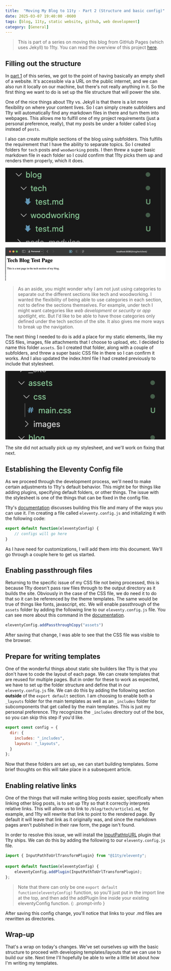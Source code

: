 ```yaml
---
title:  "Moving My Blog to 11ty - Part 2 (Structure and basic config)"
date: 2025-03-07 19:40:00 -0600
tags: [blog, 11ty, static website, github, web development]
category: [General]
---
```


> This is part of a series on moving this blog from GitHub Pages (which uses Jekyll) to 11ty. You can read the overview of this project [here](https://jasontenpenny.com/posts/move-blog-to-11ty-prologue/).

## Filling out the structure

In [part 1](https://jasontenpenny.com/posts/move-blog-to-11ty-pt1) of this series, we got to the point of having basically an empty shell of a website. It's accessible via a URL on the public internet, and we can also run it locally on our machine, but there's not really anything in it. So the first thing we want to do is set up the file structure that will power the site.

One of the nice things about 11ty vs. Jekyll is that there is a lot more flexibility on where your content lives. So I can simply create subfolders and 11ty will automatically find any markdown files in there and turn them into webpages. This allows me to fulfill one of my project requirements (just a personal preference, really), that my posts be under a folder called `blog` instead of `posts`.

I also can create multiple sections of the blog using subfolders. This fulfills the requirement that I have the ability to separate topics. So I created folders for `tech` posts and `woodworking` posts. I then threw a super basic markdown file in each folder so I could confirm that 11ty picks them up and renders them properly, which it does.

![image showing the newly created folders and some sample markdown files](/assets/images/11ty-blogStructure1.png)

![image showing a rendered page in the new folder tree](/assets/images/11ty-blogStructureTest.png)

> As an aside, you might wonder why I am not just using categories to separate out the different sections like tech and woodworking. I wanted the flexibility of being able to use categories in each section, not to define the sections themselves. For example, under tech I might want categories like _web development_ or _security_ or _app spotlight_, etc. But I'd like to be able to have those categories only defined under the tech section of the site. It also gives me more ways to break up the navigation.

The next thing I needed to do is add a place for my static elements, like my CSS files, images, file attachments that I choose to upload, etc. I decided to name this folder `assets`. So I created that folder, along with a couple of subfolders, and threw a super basic CSS file in there so I can confirm it works. And I also updated the index.html file I had created previously to include that stylesheet.

![image showing the assets folder tree created in the project](/assets/images/11ty-blogStructure2.png)

The site did not actually pick up my stylesheet, and we'll work on fixing that next.

## Establishing the Eleventy Config file

As we proceed through the development process, we'll need to make certain adjustments to 11ty's default behavior. This might be for things like adding plugins, specifying default folders, or other things. The issue with the stylesheet is one of the things that can be fixed in the config file.

11ty's [documentation](https://www.11ty.dev/docs/config/) discusses building this file and many of the ways you can use it. I'm creating a file called `eleventy.config.js` and initializing it with the following code:

```js
export default function(eleventyConfig) {
    // configs will go here
}
```

As I have need for customizations, I will add them into this document. We'll go through a couple here to get us started.

## Enabling passthrough files

Returning to the specific issue of my CSS file not being processed, this is because 11ty doesn't pass raw files through to the output directory as it builds the site. Obviously in the case of the CSS file, we do need it to do that so it can be referenced by the theme templates. The same would be true of things like fonts, javascript, etc. We will enable passthrough of the `assets` folder by adding the following line to our `eleventy.config.js` file. You can see more about this command in the [documentation](https://www.11ty.dev/docs/assets/).

```js
eleventyConfig.addPassthroughCopy("assets")
```

After saving that change, I was able to see that the CSS file was visible to the browser.

## Prepare for writing templates

One of the wonderful things about static site builders like 11ty is that you don't have to code the layout of each page. We can create templates that are reused for multiple pages. But in order for these to work as expected, we have to set up the folder structure and define that in our `eleventy.config.js` file. We can do this by adding the following section **outside** of the `export default` section. I am choosing to enable both a `_layouts` folder for the main templates as well as an `_includes` folder for subcomponents that get called by the main templates. This is just my personal preference. 11ty recognizes the `_includes` directory out of the box, so you can skip this step if you'd like.

```js
export const config = {
  dir: {
    includes: "_includes",
    layouts: "_layouts",
  }
};
```

Now that these folders are set up, we can start building templates. Some brief thoughts on this will take place in a subsequent article.

## Enabling relative links

One of the things that will make writing blog posts easier, specifically when linking other blog posts, is to set up 11ty so that it correctly interprets relative links. This will allow us to link to `/blog/tech/article1.md`, for example, and 11ty will rewrite that link to point to the rendered page. By default it will leave that link as it originally was, and since the markdown pages aren't published in their raw form, the page isn't found.

In order to resolve this issue, we will install the [InputPathtoURL](https://www.11ty.dev/docs/plugins/inputpath-to-url/) plugin that 11ty ships. We can do this by adding the following to our `eleventy.config.js` file.

```js
import { InputPathToUrlTransformPlugin} from "@11ty/eleventy";

export default function(eleventyConfig) {
    eleventyConfig.addPlugin(InputPathToUrlTransformPlugin);
};
```

> Note that there can only be one `export default function(eleventyConfig)` function, so you'll just put in the import line at the top, and then add the addPlugin line inside your existing eleventyConfig function.
{: .prompt-info }

After saving this config change, you'll notice that links to your .md files are rewritten as directories.

## Wrap-up

That's a wrap on today's changes. We've set ourselves up with the basic structure to proceed with developing templates/layouts that we can use to build our site. Next time I'll hopefully be able to write a little bit about how I'm writing my templates.
